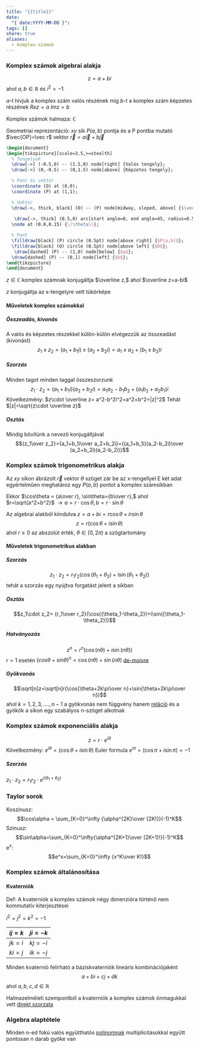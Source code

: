 ```yaml
---
title: "{{title}}"
date:
  "{ date:YYYY-MM-DD }":
tags: []
share: true
aliases:
  - komplex-szamok
---
```

### Komplex számok algebrai alakja
$$z=a+bi$$
ahol $a, b\in \mathbb R$ és $i^2=-1$

$a$-t hívjuk a komplex szám valós részének míg $b$-t a komplex szám képzetes részének
$Re z=a$
$Imz=b$

Komplex számok halmaza: $\mathbb C$

Geometriai reprezentáció: $xy$ sík $P(a,b)$ pontja és a P pontba mutató $\vec{OP}=\vec r$ vektor
$\vec r=a\vec i+b\vec j$

``` tikz
\begin{document}
\begin{tikzpicture}[scale=3.5,>=stealth]
  % Tengelyek
  \draw[->] (-0.5,0) -- (1.5,0) node[right] {Valós tengely};
  \draw[->] (0,-0.5) -- (0,1.5) node[above] {Képzetes tengely};

  % Pont és vektor
  \coordinate (O) at (0,0);
  \coordinate (P) at (1,1);

  % Vektor
  \draw[->, thick, black] (O) -- (P) node[midway, sloped, above] {$\vec{r} = a\vec{i} + b\vec{j}$};
  
   \draw[->, thick] (0.5,0) arc[start angle=0, end angle=45, radius=0.5cm];
  \node at (0.6,0.15) {\(\theta\)};

  % Pont
  \filldraw[black] (P) circle (0.5pt) node[above right] {$P(a,b)$};
  \filldraw[black] (O) circle (0.5pt) node[above left] {$O$};
   \draw[dashed] (P) -- (1,0) node[below] {$a$};
  \draw[dashed] (P) -- (0,1) node[left] {$b$};
\end{tikzpicture}
\end{document}
```
$z\in \mathbb C$ komplex számnak konjugáltja $\overline z,$ ahol $\overline z=a-bi$

$z$ konjugáltja az x-tengelyre vett tükörképe
#### Műveletek komplex számokkal

##### Összeadás, kivonás
A valós és képzetes részekkel külön-külön elvégezzük az összeadást (kivonást)
$$z_1\pm z_2=(a_1+b_1i)\pm(a_2+b_2i)=a_1\pm a_2 + (b_1\pm b_2)i$$
##### Szorzás
Minden tagot minden taggal összeszorzunk
$$z_1\cdot z_2=(a_1+b_1i)(a_2+b_2i)=a_1a_2-b_1b_2+(a_1b_2+a_2b_1)i$$
Következmény: $z\cdot \overline z= a^2-b^2i^2=a^2+b^2=|z|^2$
Tehát $|z|=\sqrt{z\cdot \overline z}$
##### Osztás
Mindig bővítünk a nevező konjugáltjával
$${z_1\over z_2}={a_1+b_1i\over a_2+b_2i}={(a_1+b_1i)(a_2-b_2i)\over (a_2+b_2i)(a_2-b_2i)}$$
### Komplex számok trigonometrikus alakja

Az $xy$ síkon ábrázolt $\vec r$ vektor $\theta$ szöget zár be az x-tengellyel 
E két adat egyértelműen meghatároz egy $P(a,b)$ pontot a komplex számsíkban

Ekkor
$\cos\theta = {a\over r}, \sin\theta={b\over r},$ ahol $r=\sqrt{a^2+b^2}$
$\rightarrow a=r\cdot\cos\theta, b=r\cdot\sin\theta$

Az algebrai alakból kiindulva
$z=a+bi=r\cos\theta + ir\sin\theta$ $$z=r(\cos\theta+i\sin\theta)$$
ahol $r\geq 0$ az abszolút érték, $\theta \in [0,2\pi)$ a szögtartomány

#### Műveletek trigonometrikus alakban
##### Szorzás
$$z_1\cdot z_2= r_1r_2(\cos({\theta_1+\theta_2})+i\sin({\theta_1+\theta_2}))$$
tehát a szorzás egy nyújtva forgatást jelent a síkban 
##### Osztás
$$z_1\cdot z_2= {r_1\over r_2}(\cos({\theta_1-\theta_2})+i\sin({\theta_1-\theta_2}))$$
##### Hatványozás
$$z^n=r^n(\cos{(n\theta)}+i\sin{(n\theta)})$$
$r=1$ esetén $(cos\theta+sin\theta)^n=\cos(n\theta)+\sin(n\theta)$
[de-moivre](./de-moivre.md)
##### Gyökvonás
$$\sqrt[n]z=\sqrt[n]r(\cos{\theta+2k\pi\over n}+\sin{\theta+2k\pi\over n})$$
ahol $k=1,2,3,....,n-1$
a gyökvonás nem függvény hanem [reláció](./relacio.md) és a gyökök a síkon egy szabályos n-szöget alkotnak
### Komplex számok exponenciális alakja
$$z=r\cdot e^{i\theta}$$
Következmény: $e^{i\theta}=(\cos\theta+i\sin\theta)$
Euler formula
$e^{i\pi}=(\cos\pi+i\sin\pi)=-1$
##### Szorzás
$z_1\cdot z_2=r_1r_2\cdot e^{i(\theta_1+\theta_2)}$
### Taylor sorok

Koszinusz:
$$\cos\alpha = \sum_{K=0}^\infty {\alpha^{2K}\over {2K!}}(-1)^K$$
Szinusz: $$\sin\alpha=\sum_{K=0}^\infty{\alpha^{2K+1}\over (2K+1)!}(-1)^K$$
e$^x$: $$e^x=\sum_{K=0}^\infty {x^K\over K!}$$
### Komplex számok általánosítása

#### Kvaterniók

Def: A kvaterniók a komplex számok négy dimenzióra történő nem kommutatív kiterjesztései

$i^2=j^2=k^2=-1$

| $ij=k$ | $ji=-k$ |
| ------ | ------- |
| $jk=i$ | $kj=-i$ |
| $ki=j$ | $ik=-j$ |
Minden kvaternió felírható a báziskvaterniók lineáris kombinációjaként
$$a+bi+cj+dk$$ ahol $a, b, c, d\in \mathbb R$

Halmazelméleti szempontból a kvaterniók a komplex számok önmagukkal vett [direkt szorzata](./descartes-szorzat.md)
### Algebra alaptétele

Minden n-ed fokú valós együtthatós [polinomnak](./polinomok.md) multiplicitásokkal együtt pontosan n darab gyöke van